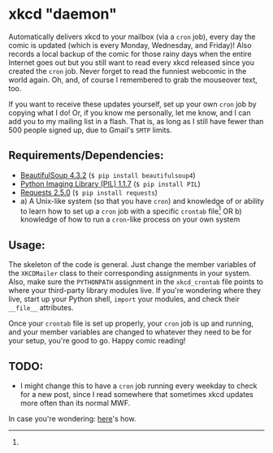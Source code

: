 xkcd "daemon"
===

Automatically delivers xkcd to your mailbox (via a `cron` job), every day the comic is updated (which is every Monday, Wednesday, and Friday)! Also records a local backup of the comic for those rainy days when the entire Internet goes out but you still want to read every xkcd released since you created the `cron` job. Never forget to read the funniest webcomic in the world again. Oh, and, of course I remembered to grab the mouseover text, too.

If you want to receive these updates yourself, set up your own `cron` job by copying what I do! Or, if you know me personally, let me know, and I can add you to my mailing list in a flash. That is, as long as I still have fewer than 500 people signed up, due to Gmail's `SMTP` limits.

Requirements/Dependencies:
---

- [BeautifulSoup 4.3.2](http://www.crummy.com/software/BeautifulSoup/) (`$ pip install beautifulsoup4`)
- [Python Imaging Library (PIL) 1.1.7](http://www.pythonware.com/products/pil/) (`$ pip install PIL`)
- [Requests 2.5.0](http://docs.python-requests.org/en/latest/) (`$ pip install requests`)
- a) A Unix-like system (so that you have `cron`) and knowledge of or ability to learn how to set up a `cron` job with a specific `crontab` file[^1] OR b) knowledge of how to run a `cron`-like process on your own system

Usage:
---

The skeleton of the code is general. Just change the member variables of the `XKCDMailer` class to their corresponding assignments in your system. Also, make sure the `PYTHONPATH` assignment in the `xkcd_crontab` file points to where your third-party library modules live. If you're wondering where they live, start up your Python shell, `import` your modules, and check their `__file__` attributes.

Once your `crontab` file is set up properly, your `cron` job is up and running, and your member variables are changed to whatever they need to be for your setup, you're good to go. Happy comic reading!

TODO:
---

- I might change this to have a `cron` job running every weekday to check for a new post, since I read somewhere that sometimes xkcd updates more often than its normal MWF.

[^1]:
In case you're wondering: [here]()'s how.
